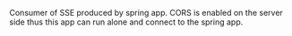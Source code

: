 Consumer of SSE produced by spring app.
CORS is enabled on the server side thus this app can run alone and connect to the spring app.